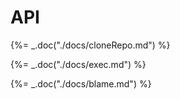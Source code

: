 # API

{%= _.doc("./docs/cloneRepo.md") %}

{%= _.doc("./docs/exec.md") %}

{%= _.doc("./docs/blame.md") %}
